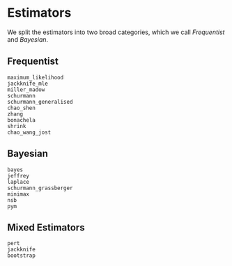 # Estimators

We split the estimators into two broad categories, which we call *Frequentist* and *Bayesian*.

## Frequentist

```@docs
maximum_likelihood
jackknife_mle
miller_madow
schurmann
schurmann_generalised
chao_shen
zhang
bonachela
shrink
chao_wang_jost
```

## Bayesian

```@docs
bayes
jeffrey
laplace
schurmann_grassberger
minimax
nsb
pym
```

## Mixed Estimators

```@docs
pert
jackknife
bootstrap

```
